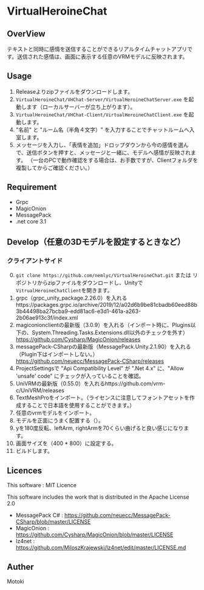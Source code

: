 # VirtualHeroineChat

## OverView
テキストと同時に感情を送信することができるリアルタイムチャットアプリです。送信された感情は、画面に表示する任意のVRMモデルに反映されます。

## Usage
1. Releaseよりzipファイルをダウンロードします。
2. ``` VirtualHeroineChat/VHChat-Server/VirtualHeroineChatServer.exe ``` を起動します（ローカルサーバーが立ち上がります）。
3. ``` VirtualHeroineChat/VHChat-Client/VirtualHeroineChatClient.exe ``` を起動します。
4. "名前" と "ルーム名（半角４文字）" を入力することでチャットルームへ入室します。
5. メッセージを入力し、「表情を追加」ドロップダウンから今の感情を選んで、送信ボタンを押すと、メッセージと一緒に、モデルへ感情が反映されます。
（一台のPCで動作確認をする場合は、お手数ですが、Clientフォルダを複製してからご確認ください。）

## Requirement
- Grpc
- MagicOnion
- MessagePack
- .net core 3.1

## Develop（任意の3Dモデルを設定するときなど）

### クライアントサイド
0. ``` git clone https://github.com/nemlyc/VirtualHeroineChat.git ``` または リポジトリからzipファイルをダウンロードし、Unityで```VitrualHeroineChatClient```を開きます。
1. grpc（grpc_unity_package.2.26.0）を入れるhttps://packages.grpc.io/archive/2019/12/a02d6b9be81cbadb60eed88b3b44498ba27bcba9-edd81ac6-e3d1-461a-a263-2b06ae913c3f/index.xml
2. magiconionclientの最新版（3.0.9）を入れる（インポート時に、Plugins以下の、System.Threading.Tasks.Extensions.dll以外のチェックを外す）https://github.com/Cysharp/MagicOnion/releases
3. messagePack-CSharpの最新版（MessagePack.Unity.2.1.90）を入れる（Plugin下はインポートしない。）https://github.com/neuecc/MessagePack-CSharp/releases
4. ProjectSettingsで "Api Compatibility Level" が ".Net 4.x" に、"Allow 'unsafe' code" にチェックが入っていることを確認。
5. UniVRMの最新版（0.55.0）を入れるhttps://github.com/vrm-c/UniVRM/releases
6. TextMeshProをインポート。（ライセンスに注意してフォントアセットを作成することで日本語を使用することができます。）
7. 任意のvrmモデルをインポート。
8. モデルを正面にうまく配置する（）。
9. yを180度反転、leftArm, rightArmを70くらい曲げると良い感じになります。
10. 画面サイズを（400 * 800）に設定する。
11. ビルドします。

## Licences
This software : MIT Licence

This software includes the work that is distributed in the Apache License 2.0
- MessagePack C# : https://github.com/neuecc/MessagePack-CSharp/blob/master/LICENSE
- MagicOnion : https://github.com/Cysharp/MagicOnion/blob/master/LICENSE
- lz4net : https://github.com/MiloszKrajewski/lz4net/edit/master/LICENSE.md

## Auther
Motoki
